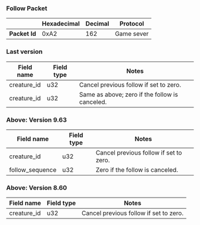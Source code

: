 ### Follow Packet

|               | Hexadecimal | Decimal | Protocol   |
| ------------- | ----------- | ------- | ---------- |
| **Packet Id** | 0xA2        | 162     | Game sever |

### Last version

| Field name  | Field type | Notes                                          |
| ----------- | ---------- | ---------------------------------------------- |
| creature_id | u32        | Cancel previous follow if set to zero.         |
| creature_id | u32        | Same as above; zero if the follow is canceled. |

### Above: Version 9.63

| Field name      | Field type | Notes                                  |
| --------------- | ---------- | -------------------------------------- |
| creature_id     | u32        | Cancel previous follow if set to zero. |
| follow_sequence | u32        | Zero if the follow is canceled.        |

### Above: Version 8.60

| Field name  | Field type | Notes                                  |
| ----------- | ---------- | -------------------------------------- |
| creature_id | u32        | Cancel previous follow if set to zero. |
